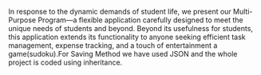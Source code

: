 In response to the dynamic demands of student life, we present our Multi-Purpose Program—a flexible application carefully designed to meet the unique needs of students and beyond. Beyond its usefulness for students, this application extends its functionality to anyone seeking efficient task management, expense tracking, and a touch of entertainment a game(sudoku).For Saving Method we have used JSON and the whole project is coded using inheritance.
